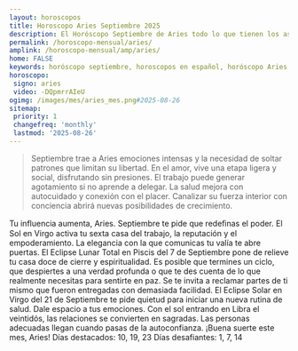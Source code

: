 ```yaml
---
layout: horoscopos
title: Horoscopo Aries Septiembre 2025
description: El Horóscopo Septiembre de Aries todo lo que tienen los astros preparados para este mes, amor, trabajo, familia. Todo sobre astrologia, tarot, predicciones. Horoscopo gratis en español, predicciones y astrología.
permalink: /horoscopo-mensual/aries/
amplink: /horoscopo-mensual/amp/aries/
home: FALSE
keywords: horóscopo septiembre, horoscopos en español, horóscopo Aries septiembre , horóscopo esperanza gracia, horoscop, horóscopos gratis, horoscopo Aries, Tarot, Astrologia, Zodíaco, Aries, horoscopo gratis, horoscopo del mes 
horoscopo:
 signo: aries
 video: -DQpmrrAIeU
ogimg: /images/mes/aries_mes.png#2025-08-26
sitemap:
 priority: 1
 changefreq: 'monthly'
 lastmod: '2025-08-26'
---
```



 > Septiembre trae a Aries emociones intensas y la necesidad de soltar patrones que limitan su libertad. En el amor, vive una etapa ligera y social, disfrutando sin presiones. El trabajo puede generar agotamiento si no aprende a delegar. La salud mejora con autocuidado y conexión con el placer. Canalizar su fuerza interior con conciencia abrirá nuevas posibilidades de crecimiento.



Tu influencia aumenta, Aries. Septiembre te pide que redeﬁnas el poder. El Sol en Virgo activa tu sexta casa del trabajo, la reputación y el empoderamiento. La elegancia con la que comunicas tu valía te abre puertas. El Eclipse Lunar Total en Piscis del 7 de Septiembre pone de relieve tu casa doce de cierre y espiritualidad. Es posible que termines un ciclo, que despiertes a una verdad profunda o que te des cuenta de lo que realmente necesitas para sentirte en paz. Se te invita a reclamar partes de ti mismo que fueron entregadas con demasiada facilidad. El Eclipse Solar en Virgo del 21 de Septiembre te pide quietud para iniciar una nueva rutina de salud. Dale espacio a tus emociones. Con el sol entrando en Libra el veintidós, las relaciones se convierten en sagradas. Las personas adecuadas llegan cuando pasas de la autoconfianza. ¡Buena suerte este mes, Aries!
Días destacados: 10, 19, 23
Días desafiantes: 1, 7, 14